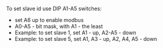 To set slave id use DIP A1-A5 switches:
- set A6 up to enable modbus
- A0-A5 - bit mask, with A1 - the least
- Example: to set slave 1, set A1 - up, A2-A5 - down
- Example: to set slave 5, set A1, A3 - up, A2, A4, A5 - down